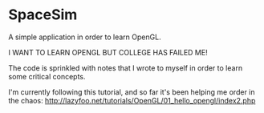 SpaceSim
========

A simple application in order to learn OpenGL.

I WANT TO LEARN OPENGL BUT COLLEGE HAS FAILED ME!

The code is sprinkled with notes that I wrote to myself in order
to learn some critical concepts.

I'm currently following this tutorial, and so far
it's been helping me order in the chaos:
http://lazyfoo.net/tutorials/OpenGL/01_hello_opengl/index2.php
